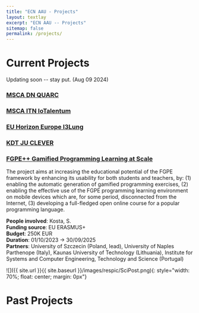 ```yaml
---
title: "ECN AAU - Projects"
layout: textlay
excerpt: "ECN AAU -- Projects"
sitemap: false
permalink: /projects/
---
```


# Current Projects

Updating soon -- stay put. (Aug 09 2024)

### [MSCA DN QUARC](projects/quarc)

### [MSCA ITN IoTalentum](projects/iotalentum)

### [EU Horizon Europe I3Lung](projects/i3lung)

### [KDT JU CLEVER](projects/clever)

### [FGPE++ Gamified Programming Learning at Scale](projects/fgpe_plus_plus)
The project aims at increasing the educational potential of the FGPE framework by enhancing its usability for
both students and teachers, by: (1) enabling the automatic generation of gamified programming exercises, (2) enabling
the effective use of the FGPE programming learning environment on mobile devices which are, for some period,
disconnected from the Internet, (3) developing a full-fledged open online course for a popular programming language.

**People involved**: Kosta, S.  
**Funding source**: EU ERASMUS+  
**Budget**: 250K EUR  
**Duration**: 01/10/2023 → 30/09/2025  
**Partners**: University of Szczecin (Poland, lead), University of Naples Parthenope (Italy),
Kaunas University of Technology (Lithuania), Institute for Systems and Computer Engineering, Technology and Science (Portugal)

![]({{ site.url }}{{ site.baseurl }}/images/respic/SciPost.png){: style="width: 70%; float: center; margin: 0px"}

# Past Projects

